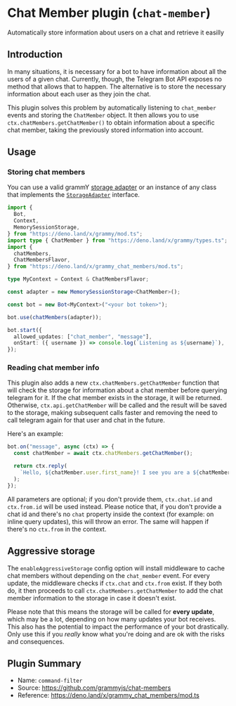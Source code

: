 # Chat Member plugin (`chat-member`)

Automatically store information about users on a chat and retrieve it easilly

## Introduction

In many situations, it is necessary for a bot to have information about all the users of a given chat. Currently, though, the Telegram Bot API exposes no method that allows that to happen. The alternative is to store the necessary information about each user as they join the chat.

This plugin solves this problem by automatically listening to `chat_member` events and storing the `ChatMember` object. It then allows you to use `ctx.chatMembers.getChatMember()` to obtain information about a specific chat member, taking the previously stored information into account.

## Usage

### Storing chat members

You can use a valid grammY [storage adapter](https://grammy.dev/plugins/session.html#known-storage-adapters) or an
instance of any class that implements the [`StorageAdapter`](https://deno.land/x/grammy/mod.ts?s=StorageAdapter)
interface.

```typescript
import {
  Bot,
  Context,
  MemorySessionStorage,
} from "https://deno.land/x/grammy/mod.ts";
import type { ChatMember } from "https://deno.land/x/grammy/types.ts";
import {
  chatMembers,
  ChatMembersFlavor,
} from "https://deno.land/x/grammy_chat_members/mod.ts";

type MyContext = Context & ChatMembersFlavor;

const adapter = new MemorySessionStorage<ChatMember>();

const bot = new Bot<MyContext>("<your bot token>");

bot.use(chatMembers(adapter));

bot.start({
  allowed_updates: ["chat_member", "message"],
  onStart: ({ username }) => console.log(`Listening as ${username}`),
});
```

### Reading chat member info

This plugin also adds a new `ctx.chatMembers.getChatMember` function that will check the storage for information about a
chat member before querying telegram for it. If the chat member exists in the storage, it will be returned. Otherwise,
`ctx.api.getChatMember` will be called and the result will be saved to the storage, making subsequent calls faster and
removing the need to call telegram again for that user and chat in the future.

Here's an example:

```typescript
bot.on("message", async (ctx) => {
  const chatMember = await ctx.chatMembers.getChatMember();

  return ctx.reply(
    `Hello, ${chatMember.user.first_name}! I see you are a ${chatMember.status} of this chat!`,
  );
});
```

All parameters are optional; if you don't provide them, `ctx.chat.id` and `ctx.from.id` will be used instead.
Please notice that, if you don't provide a chat id and there's no `chat` property inside the context (for example: on
inline query updates), this will throw an error. The same will happen if there's no `ctx.from` in the context.

## Aggressive storage

The `enableAggressiveStorage` config option will install middleware to cache chat members without depending on the
`chat_member` event. For every update, the middleware checks if `ctx.chat` and `ctx.from` exist. If they both do, it
then proceeds to call `ctx.chatMembers.getChatMember` to add the chat member information to the storage in case it
doesn't exist.

Please note that this means the storage will be called for **every update**, which may be a lot, depending on how many
updates your bot receives. This also has the potential to impact the performance of your bot drastically. Only use this
if you _really_ know what you're doing and are ok with the risks and consequences.

## Plugin Summary

- Name: `command-filter`
- Source: <https://github.com/grammyjs/chat-members>
- Reference: <https://deno.land/x/grammy_chat_members/mod.ts>
